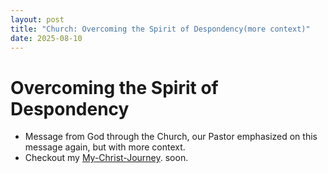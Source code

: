 ```yaml
---
layout: post
title: "Church: Overcoming the Spirit of Despondency(more context)"
date: 2025-08-10
---
```


# Overcoming the Spirit of Despondency
- Message from God through the Church, our Pastor emphasized on this message again, but with more context.
- Checkout my <a href="/christ">My-Christ-Journey</a>. soon.